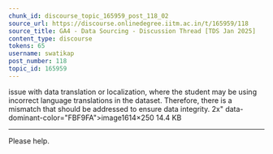 ```yaml
---
chunk_id: discourse_topic_165959_post_118_02
source_url: https://discourse.onlinedegree.iitm.ac.in/t/165959/118
source_title: GA4 - Data Sourcing - Discussion Thread [TDS Jan 2025]
content_type: discourse
tokens: 65
username: swatikap
post_number: 118
topic_id: 165959
---
```


 issue with data translation or localization, where the student may be using incorrect language translations in the dataset. Therefore, there is a mismatch that should be addressed to ensure data integrity. 2x" data-dominant-color="FBF9FA">image1614×250 14.4 KB

---

Please help.
